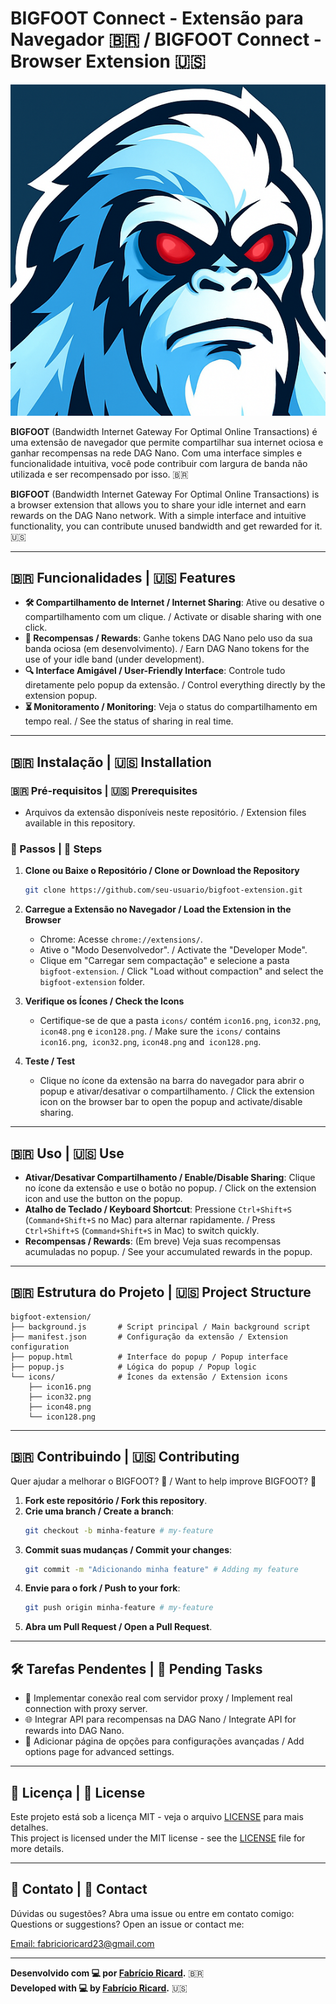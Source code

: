 # BIGFOOT Connect - Extensão para Navegador 🇧🇷 / BIGFOOT Connect - Browser Extension 🇺🇸

![BIGFOOT Logo](icons/icon128.png)

**BIGFOOT** (Bandwidth Internet Gateway For Optimal Online Transactions) é uma extensão de navegador que permite compartilhar sua internet ociosa e ganhar recompensas na rede DAG Nano. Com uma interface simples e funcionalidade intuitiva, você pode contribuir com largura de banda não utilizada e ser recompensado por isso. 🇧🇷  

**BIGFOOT** (Bandwidth Internet Gateway For Optimal Online Transactions) is a browser extension that allows you to share your idle internet and earn rewards on the DAG Nano network. With a simple interface and intuitive functionality, you can contribute unused bandwidth and get rewarded for it. 🇺🇸  

---

## 🇧🇷 Funcionalidades | 🇺🇸 Features

- **🛠️ Compartilhamento de Internet / Internet Sharing**: Ative ou desative o compartilhamento com um clique. / Activate or disable sharing with one click.
- **🌟 Recompensas / Rewards**: Ganhe tokens DAG Nano pelo uso da sua banda ociosa (em desenvolvimento). / Earn DAG Nano tokens for the use of your idle band (under development).
- **🔍 Interface Amigável / User-Friendly Interface**: Controle tudo diretamente pelo popup da extensão. / Control everything directly by the extension popup.
- **⏳ Monitoramento / Monitoring**: Veja o status do compartilhamento em tempo real. / See the status of sharing in real time.

---

## 🇧🇷 Instalação | 🇺🇸 Installation

### 🇧🇷 Pré-requisitos | 🇺🇸 Prerequisites
- Arquivos da extensão disponíveis neste repositório. / Extension files available in this repository.

### 📝 Passos | 🌟 Steps
1. **Clone ou Baixe o Repositório / Clone or Download the Repository**
   ```sh
   git clone https://github.com/seu-usuario/bigfoot-extension.git
   ```
2. **Carregue a Extensão no Navegador / Load the Extension in the Browser**
   - Chrome: Acesse `chrome://extensions/`.
   - Ative o "Modo Desenvolvedor". / Activate the "Developer Mode".
   - Clique em "Carregar sem compactação" e selecione a pasta `bigfoot-extension`. / Click "Load without compaction" and select the `bigfoot-extension` folder.

3. **Verifique os Ícones / Check the Icons**
   - Certifique-se de que a pasta `icons/` contém `icon16.png`, `icon32.png`, `icon48.png` e `icon128.png`. / Make sure the `icons/` contains `icon16.png`,` icon32.png`, `icon48.png` and` icon128.png`.

4. **Teste / Test**
   - Clique no ícone da extensão na barra do navegador para abrir o popup e ativar/desativar o compartilhamento. / Click the extension icon on the browser bar to open the popup and activate/disable sharing.

---

## 🇧🇷 Uso | 🇺🇸 Use

- **Ativar/Desativar Compartilhamento / Enable/Disable Sharing**: Clique no ícone da extensão e use o botão no popup. / Click on the extension icon and use the button on the popup.
- **Atalho de Teclado / Keyboard Shortcut**: Pressione `Ctrl+Shift+S` (`Command+Shift+S` no Mac) para alternar rapidamente. / Press `Ctrl+Shift+S` (`Command+Shift+S` in Mac) to switch quickly.
- **Recompensas / Rewards**: (Em breve) Veja suas recompensas acumuladas no popup. / See your accumulated rewards in the popup.

---

## 🇧🇷 Estrutura do Projeto | 🇺🇸 Project Structure

```
bigfoot-extension/
├── background.js       # Script principal / Main background script
├── manifest.json       # Configuração da extensão / Extension configuration
├── popup.html          # Interface do popup / Popup interface
├── popup.js            # Lógica do popup / Popup logic
└── icons/              # Ícones da extensão / Extension icons
    ├── icon16.png
    ├── icon32.png
    ├── icon48.png
    └── icon128.png
```

---

## 🇧🇷 Contribuindo | 🇺🇸 Contributing

Quer ajudar a melhorar o BIGFOOT? 🌟 / Want to help improve BIGFOOT? 🌟  

1. **Fork este repositório / Fork this repository**.
2. **Crie uma branch / Create a branch**:
   ```sh
   git checkout -b minha-feature # my-feature
   ```
3. **Commit suas mudanças / Commit your changes**:
   ```sh
   git commit -m "Adicionando minha feature" # Adding my feature
   ```
4. **Envie para o fork / Push to your fork**:
   ```sh
   git push origin minha-feature # my-feature
   ```
5. **Abra um Pull Request / Open a Pull Request**.

---

## 🛠️ Tarefas Pendentes | 🌟 Pending Tasks

- 🔗 Implementar conexão real com servidor proxy / Implement real connection with proxy server.
- 🌐 Integrar API para recompensas na DAG Nano / Integrate API for rewards into DAG Nano.
- 🔧 Adicionar página de opções para configurações avançadas / Add options page for advanced settings.

---

## 📝 Licença | 🌟 License

Este projeto está sob a licença MIT - veja o arquivo [LICENSE](LICENSE) para mais detalhes.  
This project is licensed under the MIT license - see the [LICENSE](LICENSE) file for more details.

---

## 📧 Contato | 🌟 Contact

Dúvidas ou sugestões? Abra uma issue ou entre em contato comigo:  
Questions or suggestions? Open an issue or contact me:

[Email: fabricioricard23@gmail.com](mailto:fabricioricard23@gmail.com)

---

**Desenvolvido com 💻 por [Fabrício Ricard](https://github.com/fabricioricard).** 🇧🇷  
**Developed with 💻 by [Fabrício Ricard](https://github.com/fabricioricard).** 🇺🇸
